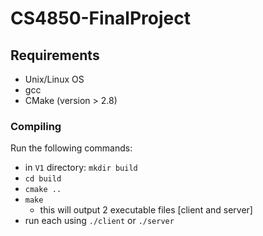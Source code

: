 # CS4850-FinalProject

## Requirements
- Unix/Linux OS
- gcc 
- CMake (version > 2.8)

### Compiling 
Run the following commands:
- in `V1` directory: `mkdir build`
- `cd build`
- `cmake ..`
-  `make`
   - this will output 2 executable files [client and server]
- run each using `./client` or `./server`